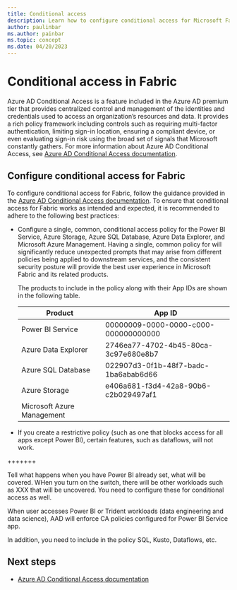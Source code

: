 ```yaml
---
title: Conditional access
description: Learn how to configure conditional access for Microsoft Fabric.
author: paulinbar
ms.author: painbar
ms.topic: concept
ms.date: 04/20/2023
---
```


# Conditional access in Fabric

Azure AD Conditional Access is a feature included in the Azure AD premium tier that provides centralized control and management of the identities and credentials used to access an organization’s resources and data. It provides a rich policy framework including controls such as requiring multi-factor authentication, limiting sign-in location, ensuring a compliant device, or even evaluating sign-in risk using the broad set of signals that Microsoft constantly gathers. For more information about Azure AD Conditional Access, see [Azure AD Conditional Access documentation](/azure/active-directory/conditional-access/).

## Configure conditional access for Fabric

To configure conditional access for Fabric, follow the guidance provided in the [Azure AD Conditional Access documentation](/azure/active-directory/conditional-access/). To ensure that conditional access for Fabric works as intended and expected, it is recommended to adhere to the following best practices:

* Configure a single, common, conditional access policy for the Power BI Service, Azure Storage, Azure SQL Database, Azure Data Explorer, and Microsoft Azure Management. Having a single, common policy for will significantly reduce unexpected prompts that may arise from different policies being applied to downstream services, and the consistent security posture will provide the best user experience in Microsoft Fabric and its related products.

    The products to include in the policy along with their App IDs are shown in the following table. 
    
    |Product  |App ID  |
    |---------|---------|
    |Power BI Service           | 00000009-0000-0000-c000-000000000000 |
    |Azure Data Explorer        | 2746ea77-4702-4b45-80ca-3c97e680e8b7 |
    |Azure SQL Database         | 022907d3-0f1b-48f7-badc-1ba6abab6d66 |
    |Azure Storage              | e406a681-f3d4-42a8-90b6-c2b029497af1 |
    |Microsoft Azure Management |                                      |

* If you create a restrictive policy (such as one that blocks access for all apps except Power BI), certain features, such as dataflows, will not work.

+++++++

Tell what happens when you have Power BI already set, what will be covered. WHen you turn on the switch, there will be other workloads such as XXX that will be uncovered. You need to configure these for conditional access as well.

When user accesses Power BI or Trident workloads (data engineering and data science), AAD will enforce CA policies configured for Power BI Service app.  

In addition, you need to include in the policy SQL, Kusto, Dataflows, etc.

## Next steps

* [Azure AD Conditional Access documentation](/azure/active-directory/conditional-access/)